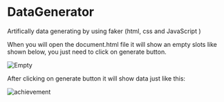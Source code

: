 # DataGenerator
Artifically data generating by using faker (html, css and JavaScript )  

When you will open the document.html file it will show an empty slots like shown below, you just need to click on generate button.   

![Empty](https://user-images.githubusercontent.com/104616632/204650485-e159f8fc-d6ea-4668-ab7f-c82882aa249d.PNG)
  
After clicking on generate button it will show data just like this:
  
![achievement](https://user-images.githubusercontent.com/104616632/204651323-cd6fc027-440d-43a8-8aec-c0ee873e8918.PNG)


